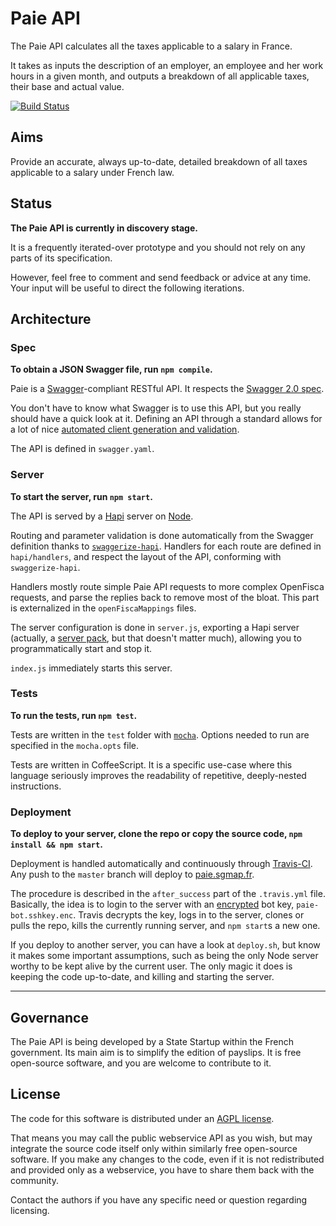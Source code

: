 Paie API
========

The Paie API calculates all the taxes applicable to a salary in France.

It takes as inputs the description of an employer, an employee and her work hours in a given month, and outputs a breakdown of all applicable taxes, their base and actual value.

[![Build Status](https://travis-ci.org/sgmap/paie-api.svg?branch=master)](https://travis-ci.org/sgmap/paie-api)


Aims
----

Provide an accurate, always up-to-date, detailed breakdown of all taxes applicable to a salary under French law.


Status
------

**The Paie API is currently in discovery stage.**

It is a frequently iterated-over prototype and you should not rely on any parts of its specification.

However, feel free to comment and send feedback or advice at any time. Your input will be useful to direct the following iterations.


Architecture
------------

### Spec

**To obtain a JSON Swagger file, run `npm compile`.**

Paie is a [Swagger](http://swagger.io)-compliant RESTful API. It respects the [Swagger 2.0 spec](https://github.com/swagger-api/swagger-spec/blob/master/versions/2.0.md).

You don't have to know what Swagger is to use this API, but you really should have a quick look at it. Defining an API through a standard allows for a lot of nice [automated client generation and validation](https://github.com/swagger-api/swagger-spec#see-it-in-action).

The API is defined in `swagger.yaml`.

### Server

**To start the server, run `npm start`.**

The API is served by a [Hapi](http://hapijs.com) server on [Node](http://nodejs.org).

Routing and parameter validation is done automatically from the Swagger definition thanks to [`swaggerize-hapi`](https://github.com/krakenjs/swaggerize-hapi). Handlers for each route are defined in `hapi/handlers`, and respect the layout of the API, conforming with `swaggerize-hapi`.

Handlers mostly route simple Paie API requests to more complex OpenFisca requests, and parse the replies back to remove most of the bloat. This part is externalized in the `openFiscaMappings` files.

The server configuration is done in `server.js`, exporting a Hapi server (actually, a [server pack](http://hapijs.com/tutorials/packs), but that doesn't matter much), allowing you to programmatically start and stop it.

`index.js` immediately starts this server.

### Tests

**To run the tests, run `npm test`.**

Tests are written in the `test` folder with [`mocha`](http://mochajs.org). Options needed to run are specified in the `mocha.opts` file.

Tests are written in CoffeeScript. It is a specific use-case where this language seriously improves the readability of repetitive, deeply-nested instructions.


### Deployment

**To deploy to your server, clone the repo or copy the source code, `npm install && npm start`.**

Deployment is handled automatically and continuously through [Travis-CI](https://travis-ci.org/sgmap/paie-api). Any push to the `master` branch will deploy to [paie.sgmap.fr](http://paie.sgmap.fr).

The procedure is described in the `after_success` part of the `.travis.yml` file. Basically, the idea is to login to the server with an [encrypted](http://docs.travis-ci.com/user/encrypting-files/) bot key, `paie-bot.sshkey.enc`. Travis decrypts the key, logs in to the server, clones or pulls the repo, kills the currently running server, and `npm start`s a new one.

If you deploy to another server, you can have a look at `deploy.sh`, but know it makes some important assumptions, such as being the only Node server worthy to be kept alive by the current user. The only magic it does is keeping the code up-to-date, and killing and starting the server.


- - - - - -

Governance
----------

The Paie API is being developed by a State Startup within the French government. Its main aim is to simplify the edition of payslips. It is free open-source software, and you are welcome to contribute to it.


License
-------

The code for this software is distributed under an [AGPL license](http://www.gnu.org/licenses/agpl.html).

That means you may call the public webservice API as you wish, but may integrate the source code itself only within similarly free open-source software. If you make any changes to the code, even if it is not redistributed and provided only as a webservice, you have to share them back with the community.

Contact the authors if you have any specific need or question regarding licensing.

